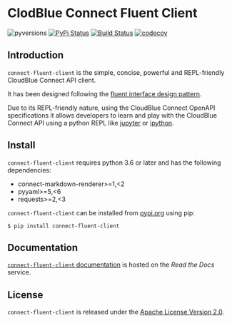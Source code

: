 # ClodBlue Connect Fluent Client

![pyversions](https://img.shields.io/pypi/pyversions/connect-fluent-client.svg) [![PyPi Status](https://img.shields.io/pypi/v/connect-fluent-client.svg)](https://pypi.org/project/connect-fluent-client/) [![Build Status](https://travis-ci.org/cloudblue/connect-fluent-client.svg?branch=master)](https://travis-ci.org/cloudblue/connect-fluent-client) [![codecov](https://codecov.io/gh/cloudblue/connect-fluent-client/branch/master/graph/badge.svg)](https://codecov.io/gh/cloudblue/connect-fluent-client)


## Introduction

`connect-fluent-client` is the simple, concise, powerful and REPL-friendly CloudBlue Connect API client.

It has been designed following the [fluent interface design pattern](https://en.wikipedia.org/wiki/Fluent_interface).

Due to its REPL-friendly nature, using the CloudBlue Connect OpenAPI specifications it allows developers to learn and
play with the CloudBlue Connect API using a python REPL like [jupyter](https://jupyter.org/) or [ipython](https://ipython.org/).


## Install

`connect-fluent-client` requires python 3.6 or later and has the following dependencies:

* connect-markdown-renderer>=1,<2
* pyyaml>=5,<6
* requests>=2,<3

`connect-fluent-client` can be installed from [pypi.org](https://pypi.org/project/connect-fluent-client/) using pip:

```
$ pip install connect-fluent-client
```


## Documentation

[`connect-fluent-client` documentation](https://connect-fluent-client.readthedocs.io/en/latest/) is hosted on the _Read the Docs_ service.


## License

`connect-fluent-client` is released under the [Apache License Version 2.0](https://www.apache.org/licenses/LICENSE-2.0).
